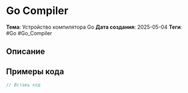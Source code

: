 # Go Compiler
**Тема**: Устройство компилятора Go
**Дата создания**: 2025-05-04
**Теги**: #Go #Go_Compiler

## Описание


## Примеры кода
```go
// Вставь код
```